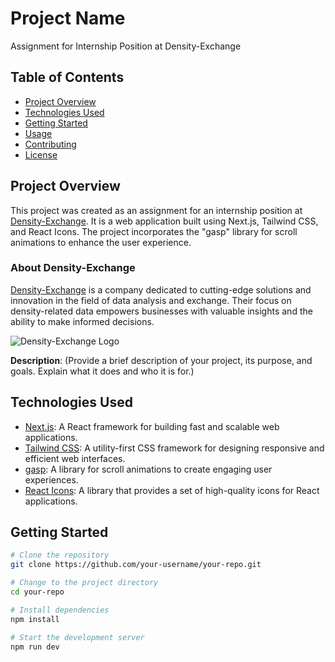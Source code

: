 # Project Name

Assignment for Internship Position at Density-Exchange

## Table of Contents

- [Project Overview](#project-overview)
- [Technologies Used](#technologies-used)
- [Getting Started](#getting-started)
- [Usage](#usage)
- [Contributing](#contributing)
- [License](#license)

## Project Overview

This project was created as an assignment for an internship position at [Density-Exchange](https://www.density-exchange.com/). It is a web application built using Next.js, Tailwind CSS, and React Icons. The project incorporates the "gasp" library for scroll animations to enhance the user experience.

### About Density-Exchange

[Density-Exchange](https://www.density-exchange.com/) is a company dedicated to cutting-edge solutions and innovation in the field of data analysis and exchange. Their focus on density-related data empowers businesses with valuable insights and the ability to make informed decisions.

![Density-Exchange Logo](density-logo.png)

**Description**: (Provide a brief description of your project, its purpose, and goals. Explain what it does and who it is for.)

## Technologies Used

- [Next.js](https://nextjs.org/): A React framework for building fast and scalable web applications.
- [Tailwind CSS](https://tailwindcss.com/): A utility-first CSS framework for designing responsive and efficient web interfaces.
- [gasp](https://github.com/oliviertassinari/gasp): A library for scroll animations to create engaging user experiences.
- [React Icons](https://react-icons.github.io/react-icons/): A library that provides a set of high-quality icons for React applications.

## Getting Started


```bash
# Clone the repository
git clone https://github.com/your-username/your-repo.git

# Change to the project directory
cd your-repo

# Install dependencies
npm install

# Start the development server
npm run dev
